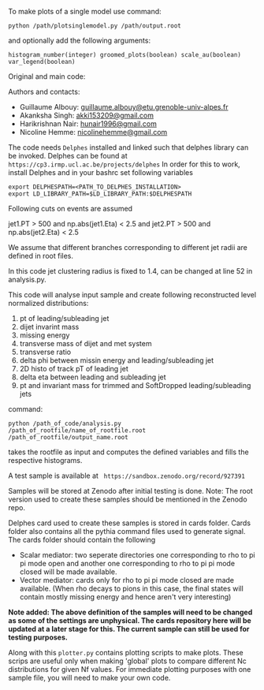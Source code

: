 To make plots of a single model use command: 
```
python /path/plotsinglemodel.py /path/output.root
```
and optionally add the following arguments:
```
histogram_number(integer) groomed_plots(boolean) scale_au(boolean) var_legend(boolean)
```

Original and main code:

Authors and contacts:

* Guillaume Albouy: guillaume.albouy@etu.grenoble-univ-alpes.fr
* Akanksha Singh: akki153209@gmail.com
* Harikrishnan Nair: hunair1996@gmail.com
* Nicoline Hemme: nicolinehemme@gmail.com

The code needs ```Delphes``` installed and linked such that delphes library can be invoked. 
Delphes can be found at
``` https://cp3.irmp.ucl.ac.be/projects/delphes```
In order for this to work, install Delphes and in your bashrc set following variables
```
export DELPHESPATH=<PATH_TO_DELPHES_INSTALLATION>
export LD_LIBRARY_PATH=$LD_LIBRARY_PATH:$DELPHESPATH
```
Following cuts on events are assumed

jet1.PT > 500 and np.abs(jet1.Eta) < 2.5 and jet2.PT > 500 and np.abs(jet2.Eta) < 2.5

We assume that different branches corresponding to different jet radii are defined in root files.

In this code jet clustering radius is fixed to 1.4, can be changed at line 52 in analysis.py.

This code will analyse input sample and create following reconstructed level normalized distributions:
1) pt of leading/subleading jet
2) dijet invarint mass
3) missing energy
4) transverse mass of dijet and met system
5) transverse ratio
6) delta phi between missin energy and leading/subleading jet
7) 2D histo of track pT of leading jet
8) delta eta between leading and subleading jet
9) pt and invariant mass for trimmed and SoftDropped leading/subleading jets

command: 
```
python /path_of_code/analysis.py /path_of_rootfile/name_of_rootfile.root /path_of_rootfile/output_name.root
```

takes the rootfile as input and computes the defined variables and fills the respective histograms.

A test sample is available at
``` https://sandbox.zenodo.org/record/927391```

Samples will be stored at Zenodo after initial testing is done. Note: The root version used to create these samples should be mentioned in the Zenodo repo.
 
Delphes card used to create these samples is stored in cards folder.
Cards folder also contains all the pythia command files used to generate signal.
The cards folder should contain the following
  * Scalar mediator: two seperate directories one corresponding to rho to pi pi mode open and another one corresponding to rho to pi pi mode closed will be made available.
  * Vector mediator: cards only for rho to pi pi mode closed are made available. (When rho decays to pions in this case, the final states will contain mostly missing energy and hence aren't very interesting)
 
**Note added: The above definition of the samples will need to be changed as some of the settings are unphysical. The cards repository here will be updated at a later stage for this. The current sample can still be used for testing purposes.**
  
Along with this ```plotter.py``` contains plotting scripts to make plots. These scrips are useful only when making 'global' plots to compare different Nc distributions for given Nf values. For immediate plotting purposes with one sample file, you will need to make your own code. 

